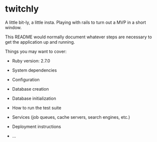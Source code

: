 # twitchly

A little bit-ly, a little insta. Playing with rails to turn out a MVP in a short window.

This README would normally document whatever steps are necessary to get the
application up and running.

Things you may want to cover:

* Ruby version: 2.7.0

* System dependencies

* Configuration

* Database creation

* Database initialization

* How to run the test suite

* Services (job queues, cache servers, search engines, etc.)

* Deployment instructions

* ...
